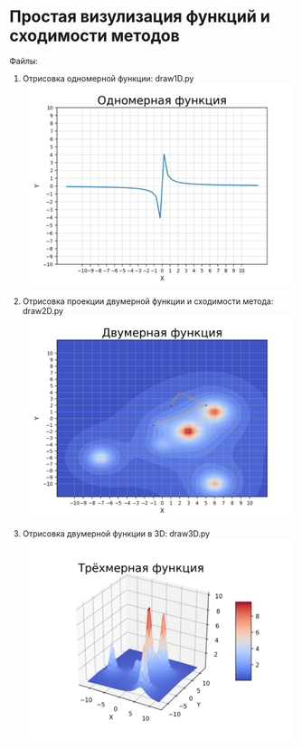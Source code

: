 ﻿# Простая визулизация функций и сходимости методов

Файлы:

1. Отрисовка одномерной функции:
draw1D.py
![](img/draw1D.png)

2. Отрисовка проекции двумерной функции и сходимости метода:
draw2D.py
![](img/draw2D.png)

3. Отрисовка двумерной функции в 3D:
draw3D.py
![](img/draw3D.png)